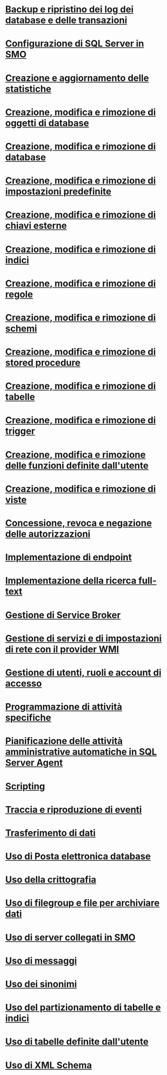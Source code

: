 # [Backup e ripristino dei log dei database e delle transazioni](backing-up-and-restoring-databases-and-transaction-logs.md)
# [Configurazione di SQL Server in SMO](configuring-sql-server-in-smo.md)
# [Creazione e aggiornamento delle statistiche](creating-and-updating-statistics.md)
# [Creazione, modifica e rimozione di oggetti di database](creating-altering-and-removing-database-objects.md)
# [Creazione, modifica e rimozione di database](creating-altering-and-removing-databases.md)
# [Creazione, modifica e rimozione di impostazioni predefinite](creating-altering-and-removing-defaults.md)
# [Creazione, modifica e rimozione di chiavi esterne](creating-altering-and-removing-foreign-keys.md)
# [Creazione, modifica e rimozione di indici](creating-altering-and-removing-indexes.md)
# [Creazione, modifica e rimozione di regole](creating-altering-and-removing-rules.md)
# [Creazione, modifica e rimozione di schemi](creating-altering-and-removing-schemas.md)
# [Creazione, modifica e rimozione di stored procedure](creating-altering-and-removing-stored-procedures.md)
# [Creazione, modifica e rimozione di tabelle](creating-altering-and-removing-tables.md)
# [Creazione, modifica e rimozione di trigger](creating-altering-and-removing-triggers.md)
# [Creazione, modifica e rimozione delle funzioni definite dall'utente](creating-altering-and-removing-user-defined-functions.md)
# [Creazione, modifica e rimozione di viste](creating-altering-and-removing-views.md)
# [Concessione, revoca e negazione delle autorizzazioni](granting-revoking-and-denying-permissions.md)
# [Implementazione di endpoint](implementing-endpoints.md)
# [Implementazione della ricerca full-text](implementing-full-text-search.md)
# [Gestione di Service Broker](managing-service-broker.md)
# [Gestione di servizi e di impostazioni di rete con il provider WMI](managing-services-and-network-settings-by-using-wmi-provider.md)
# [Gestione di utenti, ruoli e account di accesso](managing-users-roles-and-logins.md)
# [Programmazione di attività specifiche](programming-specific-tasks.md)
# [Pianificazione delle attività amministrative automatiche in SQL Server Agent](scheduling-automatic-administrative-tasks-in-sql-server-agent.md)
# [Scripting](scripting.md)
# [Traccia e riproduzione di eventi](tracing-and-replaying-events.md)
# [Trasferimento di dati](transferring-data.md)
# [Uso di Posta elettronica database](using-database-mail.md)
# [Uso della crittografia](using-encryption.md)
# [Uso di filegroup e file per archiviare dati](using-filegroups-and-files-to-store-data.md)
# [Uso di server collegati in SMO](using-linked-servers-in-smo.md)
# [Uso di messaggi](using-messages.md)
# [Uso dei sinonimi](using-synonyms.md)
# [Uso del partizionamento di tabelle e indici](using-table-and-index-partitioning.md)
# [Uso di tabelle definite dall'utente](using-user-defined-tables.md)
# [Uso di XML Schema](using-xml-schemas.md)
